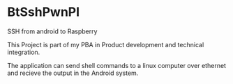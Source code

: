 BtSshPwnPI
==========

SSH from android to Raspberry

This Project is part of my PBA in Product development and technical integration.  

The application can send shell commands to a linux computer over ethernet and recieve the output in the Android system. 
